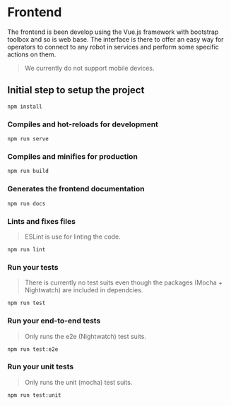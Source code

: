 # Frontend

The frontend is been develop using the Vue.js framework with bootstrap toolbox and so is web base.
The interface is there to offer an easy way for operators to connect to any robot in services and perform some specific actions on them.

> We currently do not support mobile devices.

## Initial step to setup the project
```
npm install
```

### Compiles and hot-reloads for development
```
npm run serve
```

### Compiles and minifies for production
```
npm run build
```

### Generates the frontend documentation
```
npm run docs
```

### Lints and fixes files
> ESLint is use for linting the code.
```
npm run lint
```

### Run your tests
> There is currently no test suits even though the packages (Mocha + Nightwatch) are included in dependcies.
```
npm run test
```

### Run your end-to-end tests
> Only runs the e2e (Nightwatch) test suits.
```
npm run test:e2e
```

### Run your unit tests
> Only runs the unit (mocha) test suits.
```
npm run test:unit
```
